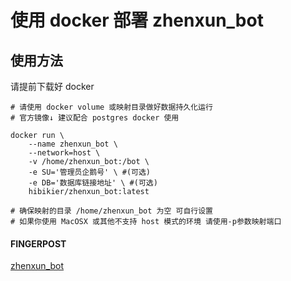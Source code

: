 # 使用 docker 部署 zhenxun_bot

## 使用方法
请提前下载好 docker
```shell
# 请使用 docker volume 或映射目录做好数据持久化运行
# 官方镜像↓ 建议配合 postgres docker 使用

docker run \
	--name zhenxun_bot \
	--network=host \
	-v /home/zhenxun_bot:/bot \
	-e SU='管理员企鹅号' \ #(可选)
	-e DB='数据库链接地址' \ #(可选)
	hibikier/zhenxun_bot:latest

# 确保映射的目录 /home/zhenxun_bot 为空 可自行设置
# 如果你使用 MacOSX 或其他不支持 host 模式的环境 请使用-p参数映射端口
```

#### FINGERPOST
[zhenxun_bot](https://github.com/HibiKier/zhenxun_bot)  

